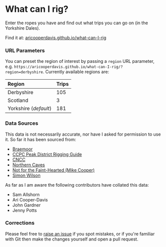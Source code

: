 # What can I rig?
Enter the ropes you have and find out what trips you can go on (in the Yorkshire Dales).

Find it at: [aricooperdavis.github.io/what-can-I-rig](https://aricooperdavis.github.io/what-can-I-rig/)

### URL Parameters
<!--
// Calculate number of trips per region using:
fetch(`./pitchlengths/${region}.txt`).then(response => response.text()).then(function (trips) {
    // Parse and sort pitch lengths
    trips = trips.split('\n').filter(
      line => !(line.startsWith('#') | line.length < 3)
    );
    console.log(trips);
});
-->
You can preset the region of interest by passing a `region` URL parameter, e.g. `https://aricooperdavis.github.io/what-can-I-rig/?region=derbyshire`. Currently available regions are:

| Region | Trips |
| :- | :- |
| Derbyshire | 105 |
| Scotland | 3 |
| Yorkshire (*default*)| 181 |

### Data Sources
This data is not necessarily accurate, nor have I asked for permission to use it. So far it has been sourced from:

- [Braemoor](https://www.braemoor.co.uk/caving/pitchlengths.txt)
- [CCPC Peak District Rigging Guide](https://www.ccpc.org.uk/rigging.html)
- [CNCC](https://cncc.org.uk)
- [Northern Caves](https://northerncaves.co.uk/)
- [Not for the Faint-Hearted (Mike Cooper)](https://starlessriver.com/shop/not-for-the-faint-hearted/)
- [Simon Wilson](https://resinanchor.co.uk/6.html)

As far as I am aware the following contributors have collated this data:

- Sam Allshorn
- Ari Cooper-Davis
- John Gardner
- Jenny Potts

### Corrections
Please feel free to [raise an issue](https://github.com/aricooperdavis/what-can-I-rig/issues) if you spot mistakes, or if you're familiar with Git then make the changes yourself and open a pull request.
